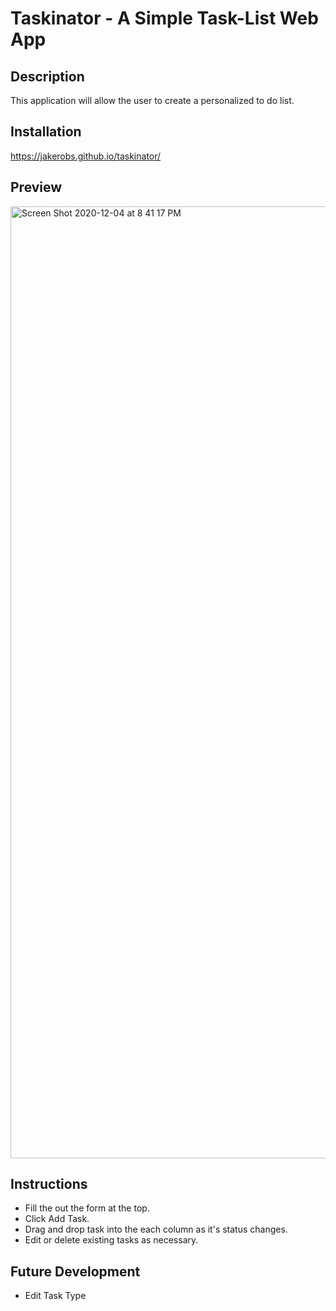 # Taskinator - A Simple Task-List Web App

## Description
This application will allow the user to create a personalized to do list.

## Installation
https://jakerobs.github.io/taskinator/

## Preview
<img width="1523" alt="Screen Shot 2020-12-04 at 8 41 17 PM" src="https://user-images.githubusercontent.com/73309832/101232801-1cf5b080-3671-11eb-90b9-92fd12402ab7.png">

## Instructions
* Fill the out the form at the top.
* Click Add Task.
* Drag and drop task into the each column as it's status changes.
* Edit or delete existing tasks as necessary. 

## Future Development
* Edit Task Type

